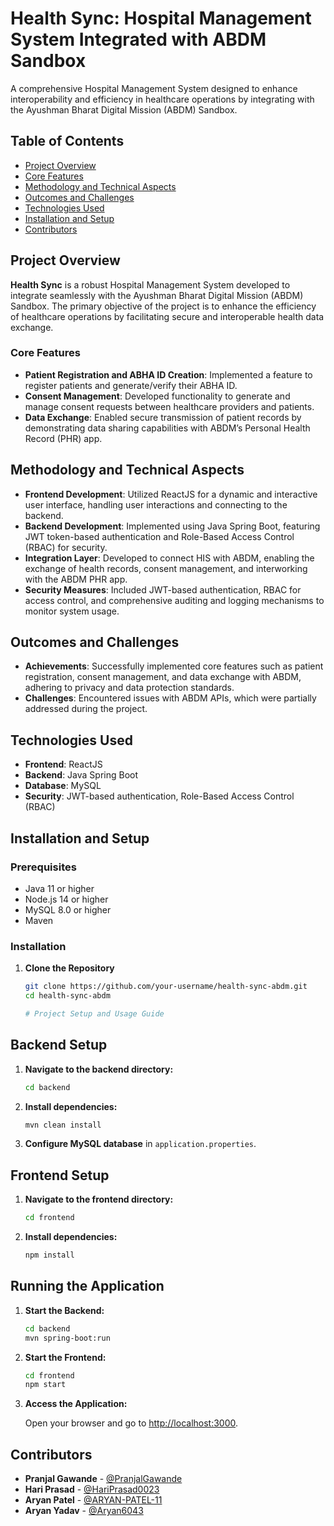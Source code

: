 # Health Sync: Hospital Management System Integrated with ABDM Sandbox

A comprehensive Hospital Management System designed to enhance interoperability and efficiency in healthcare operations by integrating with the Ayushman Bharat Digital Mission (ABDM) Sandbox.

## Table of Contents

- [Project Overview](#project-overview)
- [Core Features](#core-features)
- [Methodology and Technical Aspects](#methodology-and-technical-aspects)
- [Outcomes and Challenges](#outcomes-and-challenges)
- [Technologies Used](#technologies-used)
- [Installation and Setup](#installation-and-setup)
- [Contributors](#contributors)

## Project Overview

**Health Sync** is a robust Hospital Management System developed to integrate seamlessly with the Ayushman Bharat Digital Mission (ABDM) Sandbox. The primary objective of the project is to enhance the efficiency of healthcare operations by facilitating secure and interoperable health data exchange.

### Core Features

- **Patient Registration and ABHA ID Creation**: Implemented a feature to register patients and generate/verify their ABHA ID.
- **Consent Management**: Developed functionality to generate and manage consent requests between healthcare providers and patients.
- **Data Exchange**: Enabled secure transmission of patient records by demonstrating data sharing capabilities with ABDM’s Personal Health Record (PHR) app.

## Methodology and Technical Aspects

- **Frontend Development**: Utilized ReactJS for a dynamic and interactive user interface, handling user interactions and connecting to the backend.
- **Backend Development**: Implemented using Java Spring Boot, featuring JWT token-based authentication and Role-Based Access Control (RBAC) for security.
- **Integration Layer**: Developed to connect HIS with ABDM, enabling the exchange of health records, consent management, and interworking with the ABDM PHR app.
- **Security Measures**: Included JWT-based authentication, RBAC for access control, and comprehensive auditing and logging mechanisms to monitor system usage.

## Outcomes and Challenges

- **Achievements**: Successfully implemented core features such as patient registration, consent management, and data exchange with ABDM, adhering to privacy and data protection standards.
- **Challenges**: Encountered issues with ABDM APIs, which were partially addressed during the project.

## Technologies Used

- **Frontend**: ReactJS
- **Backend**: Java Spring Boot
- **Database**: MySQL
- **Security**: JWT-based authentication, Role-Based Access Control (RBAC)

## Installation and Setup

### Prerequisites

- Java 11 or higher
- Node.js 14 or higher
- MySQL 8.0 or higher
- Maven

### Installation

1. **Clone the Repository**
   ```bash
   git clone https://github.com/your-username/health-sync-abdm.git
   cd health-sync-abdm

   # Project Setup and Usage Guide

## Backend Setup

1. **Navigate to the backend directory:**

    ```bash
    cd backend
    ```

2. **Install dependencies:**

    ```bash
    mvn clean install
    ```

3. **Configure MySQL database** in `application.properties`.

## Frontend Setup

1. **Navigate to the frontend directory:**

    ```bash
    cd frontend
    ```

2. **Install dependencies:**

    ```bash
    npm install
    ```

## Running the Application

1. **Start the Backend:**

    ```bash
    cd backend
    mvn spring-boot:run
    ```

2. **Start the Frontend:**

    ```bash
    cd frontend
    npm start
    ```

3. **Access the Application:**

    Open your browser and go to [http://localhost:3000](http://localhost:3000).

## Contributors

- **Pranjal Gawande** - [@PranjalGawande](https://github.com/PranjalGawande)
- **Hari Prasad** - [@HariPrasad0023](https://github.com/HariPrasad0023)
- **Aryan Patel** - [@ARYAN-PATEL-11](https://github.com/ARYAN-PATEL-11)
- **Aryan Yadav** - [@Aryan6043](https://github.com/Aryan6043)
